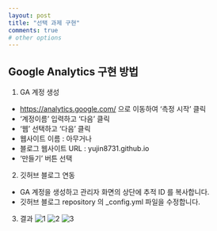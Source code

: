 ```yaml
---
layout: post
title: "선택 과제 구현"
comments: true
# other options
---
```



## Google Analytics 구현 방법
1. GA 계정 생성
- https://analytics.google.com/ 으로 이동하여 ‘측정 시작’ 클릭
- ‘계정이름’ 입력하고 ‘다음’ 클릭
- ‘웹’ 선택하고 ‘다음’ 클릭
- 웹사이트 이름 : 아무거나
- 블로그 웹사이트 URL : yujin8731.github.io
- ‘만들기’ 버튼 선택

2. 깃허브 블로그 연동
- GA 계정을 생성하고 관리자 화면의 상단에 추적 ID 를 복사합니다.
- 깃허브 블로그 repository 의 _config.yml 파일을 수정합니다.

3. 결과
![1](https://user-images.githubusercontent.com/95964960/204265321-a556aac4-f894-4d5a-8269-011edfdcd102.PNG)
![2](https://user-images.githubusercontent.com/95964960/204265494-fc1f2a01-913b-4171-ae0f-ffdd9b51fb12.PNG)
![3](https://user-images.githubusercontent.com/95964960/204265510-d951b71e-764b-4bfe-9348-a989a2641bcb.PNG)
